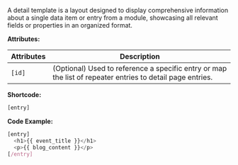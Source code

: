 A detail template is a layout designed to display comprehensive information about a single data item or entry from a module, showcasing all relevant fields or properties in an organized format.

**Attributes:**

**Attributes** | **Description** 
:--- | ---
```[id]``` | (Optional) Used to reference a specific entry or map the list of repeater entries to detail page entries.

**Shortcode:**

```js
[entry]
```

**Code Example:**

```js
[entry]
  <h1>{{ event_title }}</h1>
  <p>{{ blog_content }}</p>
[/entry]
```
<!-- {{{blog_content}}} -->